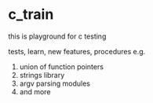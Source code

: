 # c_train
this is playground for c testing

tests, learn, new features, procedures
e.g. 

1. union of function pointers
2. strings library
3. argv parsing modules
4. and more
